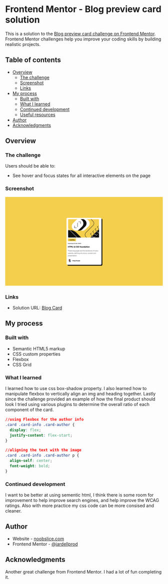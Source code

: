 # Frontend Mentor - Blog preview card solution

This is a solution to the [Blog preview card challenge on Frontend Mentor](https://www.frontendmentor.io/challenges/blog-preview-card-ckPaj01IcS). Frontend Mentor challenges help you improve your coding skills by building realistic projects.

## Table of contents

- [Overview](#overview)
  - [The challenge](#the-challenge)
  - [Screenshot](#screenshot)
  - [Links](#links)
- [My process](#my-process)
  - [Built with](#built-with)
  - [What I learned](#what-i-learned)
  - [Continued development](#continued-development)
  - [Useful resources](#useful-resources)
- [Author](#author)
- [Acknowledgments](#acknowledgments)

## Overview

### The challenge

Users should be able to:

- See hover and focus states for all interactive elements on the page

### Screenshot

![](/Media/images/blog_card.png)

### Links

- Solution URL: [Blog Card](https://jardellprod.github.io/blog_card/)

## My process

### Built with

- Semantic HTML5 markup
- CSS custom properties
- Flexbox
- CSS Grid

### What I learned

I learned how to use css box-shadow property. I also learned how to manipulate flexbox to vertically align an img and heading together. Lastly since the challenge provided an example of how the final product should look I tried using various plugins to determine the overall ratio of each component of the card.

```css
//using Flexbox for the author info
.card .card-info .card-author {
  display: flex;
  justify-content: flex-start;
}
```

```css
//aligning the text with the image
.card .card-info .card-author p {
  align-self: center;
  font-weight: bold;
}
```

### Continued development

I want to be better at using sementic html, I think there is some room for improvement to help improve search engines, and help improve the WCAG ratings. Also with more practice my css code can be more consised and cleaner.

## Author

- Website - [noobslice.com](https://www.noobslice.com)
- Frontend Mentor - [@jardellprod](https://www.frontendmentor.io/profile/jardellprod)

## Acknowledgments

Another great challenge from Frontend Mentor. I had a lot of fun completing it.
